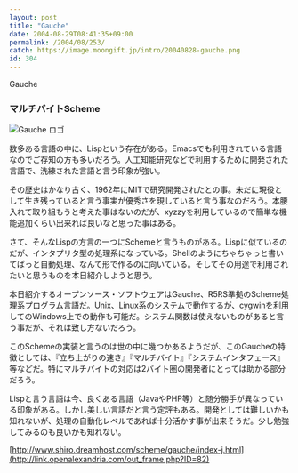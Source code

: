```yaml
---
layout: post
title: "Gauche"
date: 2004-08-29T08:41:35+09:00
permalink: /2004/08/253/
catch: https://image.moongift.jp/intro/20040828-gauche.png
id: 304
---
```

Gauche  
<!--more-->

### マルチバイトScheme
  

![Gauche ロゴ](https://image.moongift.jp/intro/20040828-gauche.png "Gauche ロゴ")

  

数多ある言語の中に、Lispという存在がある。Emacsでも利用されている言語なのでご存知の方も多いだろう。人工知能研究などで利用するために開発された言語で、洗練された言語と言う印象が強い。

  

その歴史はかなり古く、1962年にMITで研究開発されたとの事。未だに現役として生き残っていると言う事実が優秀さを現していると言う事なのだろう。本腰入れて取り組もうと考えた事はないのだが、xyzzyを利用しているので簡単な機能追加くらい出来れば良いなと思った事はある。

  

さて、そんなLispの方言の一つにSchemeと言うものがある。Lispに似ているのだが、インタプリタ型の処理系になっている。Shellのようにちゃちゃっと書いてぱっと自動処理、なんて形で作るのに向いている。そしてその用途で利用されたいと思うものを本日紹介しようと思う。

  

本日紹介するオープンソース・ソフトウェアはGauche、R5RS準拠のScheme処理系プログラム言語だ。Unix、Linux系のシステムで動作するが、cygwinを利用してのWindows上での動作も可能だ。システム関数は使えないものがあると言う事だが、それは致し方ないだろう。

  

このSchemeの実装と言うのは世の中に幾つかあるようだが、このGaucheの特徴としては、『立ち上がりの速さ』『マルチバイト』『システムインタフェース』等などだ。特にマルチバイトの対応は2バイト圏の開発者にとっては助かる部分だろう。

  

Lispと言う言語は今、良くある言語（JavaやPHP等）と随分勝手が異なっている印象がある。しかし美しい言語だと言う定評もある。開発としては難しいかも知れないが、処理の自動化レベルであれば十分活かす事が出来そうだ。少し勉強してみるのも良いかも知れない。

  

[http://www.shiro.dreamhost.com/scheme/gauche/index-j.html](http://link.openalexandria.com/out_frame.php?ID=82)

